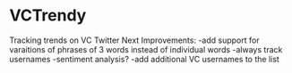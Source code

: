 # VCTrendy
Tracking trends on VC Twitter
Next Improvements:
-add support for varaitions of phrases of 3 words instead of individual words
-always track usernames
-sentiment analysis?
-add additional VC usernames to the list